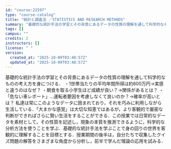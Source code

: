 ```yaml
---
id: "course:22597"
type: "course-catalog"
title: "統計と調査法 ／STATISTICS AND RESEARCH METHODS"
summary: "基礎的な統計手法の学習とその背景にあるデータの性質の理解を通して科学的なものの考え方を身につける． ・1世帯当たりの平均年間所得は約600万円→実感と違うのはなぜ？ ・朝食を取る小学生ほど成績が良い？→関係があるとは？ ・「危ない車レポート…"
tags: []
campus: ""
credits: 2
instructors: []
license: " "
version:
  created_at: "2025-10-09T03:48:57Z"
  updated_at: "2025-10-09T03:48:57Z"
---
```


基礎的な統計手法の学習とその背景にあるデータの性質の理解を通して科学的なものの考え方を身につける． ・1世帯当たりの平均年間所得は約600万円→実感と違うのはなぜ？ ・朝食を取る小学生ほど成績が良い？→関係があるとは？ ・「危ない車レポート」…運転者要因を考慮しなくて良いのか？→確率が高いとは？ 私達は常にこのようなデータに囲まれており，それを巧みに利用しながら生活している．「大まかな感覚」は大切な知恵ではあるが，より客観的で厳密な判断ができればさらに賢い生活をすることができる．この授業では日常的なデータを素材として，その性質を記述し，現象の本質を推測できるように，科学的な分析方法を使うことを学ぶ．基礎的な統計手法を学ぶことで身の回りの世界を客観的に理解することを目標とする．授業期間の後半は，自分たちで収集したクイズ問題の解答をさまざまな角度から分析し，前半で学んだ理論の応用を試みる．
